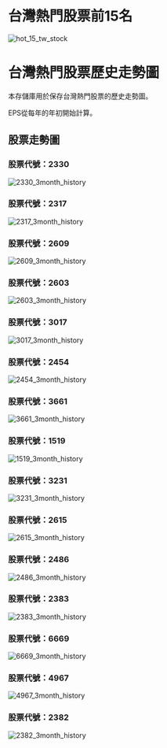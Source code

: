 # 台灣熱門股票前15名

![hot_15_tw_stock](https://github.com/weitsunglin/quick_analyze_taiwan_hot_stock/blob/main/top15_stocks_trade_value.png)

# 台灣熱門股票歷史走勢圖

本存儲庫用於保存台灣熱門股票的歷史走勢圖。

EPS從每年的年初開始計算。

## 股票走勢圖

### 股票代號：2330

![2330_3month_history](https://github.com/weitsunglin/quick_analyze_taiwan_hot_stock/blob/main/hot/2330_3month_history.png)

### 股票代號：2317

![2317_3month_history](https://github.com/weitsunglin/quick_analyze_taiwan_hot_stock/blob/main/hot/2317_3month_history.png)

### 股票代號：2609

![2609_3month_history](https://github.com/weitsunglin/quick_analyze_taiwan_hot_stock/blob/main/hot/2609_3month_history.png)

### 股票代號：2603

![2603_3month_history](https://github.com/weitsunglin/quick_analyze_taiwan_hot_stock/blob/main/hot/2603_3month_history.png)

### 股票代號：3017

![3017_3month_history](https://github.com/weitsunglin/quick_analyze_taiwan_hot_stock/blob/main/hot/3017_3month_history.png)

### 股票代號：2454

![2454_3month_history](https://github.com/weitsunglin/quick_analyze_taiwan_hot_stock/blob/main/hot/2454_3month_history.png)

### 股票代號：3661

![3661_3month_history](https://github.com/weitsunglin/quick_analyze_taiwan_hot_stock/blob/main/hot/3661_3month_history.png)

### 股票代號：1519

![1519_3month_history](https://github.com/weitsunglin/quick_analyze_taiwan_hot_stock/blob/main/hot/1519_3month_history.png)

### 股票代號：3231

![3231_3month_history](https://github.com/weitsunglin/quick_analyze_taiwan_hot_stock/blob/main/hot/3231_3month_history.png)

### 股票代號：2615

![2615_3month_history](https://github.com/weitsunglin/quick_analyze_taiwan_hot_stock/blob/main/hot/2615_3month_history.png)

### 股票代號：2486

![2486_3month_history](https://github.com/weitsunglin/quick_analyze_taiwan_hot_stock/blob/main/hot/2486_3month_history.png)

### 股票代號：2383

![2383_3month_history](https://github.com/weitsunglin/quick_analyze_taiwan_hot_stock/blob/main/hot/2383_3month_history.png)

### 股票代號：6669

![6669_3month_history](https://github.com/weitsunglin/quick_analyze_taiwan_hot_stock/blob/main/hot/6669_3month_history.png)

### 股票代號：4967

![4967_3month_history](https://github.com/weitsunglin/quick_analyze_taiwan_hot_stock/blob/main/hot/4967_3month_history.png)

### 股票代號：2382

![2382_3month_history](https://github.com/weitsunglin/quick_analyze_taiwan_hot_stock/blob/main/hot/2382_3month_history.png)

